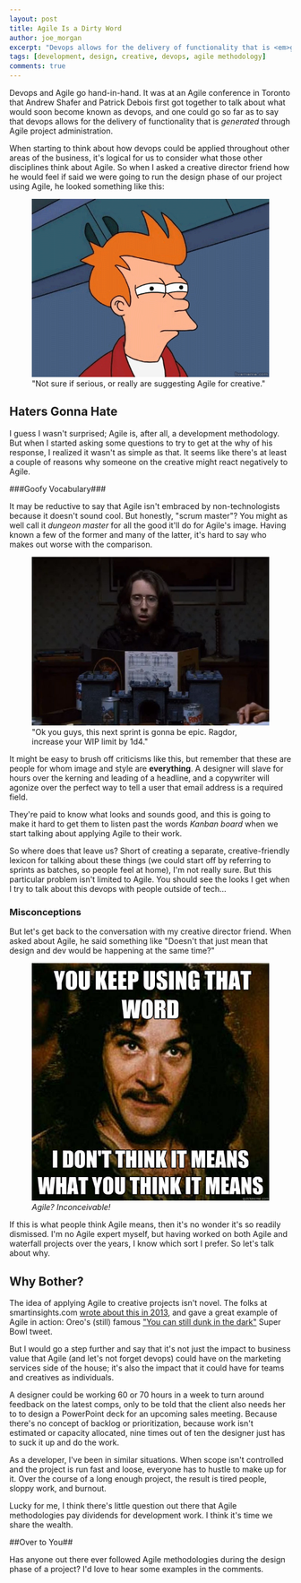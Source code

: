 ```yaml
---
layout: post
title: Agile Is a Dirty Word
author: joe_morgan
excerpt: "Devops allows for the delivery of functionality that is <em>generated</em> through Agile project administration. So if we're going to look at applying devops principles to other areas of the business, we have to consider how Agile fits in."
tags: [development, design, creative, devops, agile methodology]
comments: true
---
```


Devops and Agile go hand-in-hand. It was at an Agile conference in Toronto that Andrew Shafer and Patrick Debois first got together to talk about what would soon become known as devops, and one could go so far as to say that devops allows for the delivery of functionality that is <em>generated</em> through Agile project administration.

When starting to think about how devops could be applied throughout other areas of the business, it's logical for us to consider what those other disciplines think about Agile. So when I asked a creative director friend how he would feel if said we were going to run the design phase of our project using Agile, he looked something like this:

<figure>
	<img src="/images/fry-suspicious.gif" alt="Fry, from Futurama, looking suspicious" />
	<figcaption>
		"Not sure if serious, or really are suggesting Agile for creative."
	</figcaption>
</figure>

## Haters Gonna Hate ##

I guess I wasn't surprised; Agile is, after all, a development methodology. But when I started asking some questions to try to get at the why of his response, I realized it wasn't as simple as that. It seems like there's at least a couple of reasons why someone on the creative might react negatively to Agile.

<!--break-->

###Goofy Vocabulary###

It may be reductive to say that Agile isn't embraced by non-technologists because it doesn't sound cool. But honestly, "scrum master"? You might as well call it <em>dungeon master</em> for all the good it'll do for Agile's image. Having known a few of the former and many of the latter, it's hard to say who makes out worse with the comparison.

<figure>
	<img src="/images/dungeon-master.jpg" alt="Dungeon master from Freeks and Geeks" />
	<figcaption>
		"Ok you guys, this next sprint is gonna be epic. Ragdor, increase your WIP limit by 1d4."
	</figcaption>
</figure>

It might be easy to brush off criticisms like this, but remember that these are people for whom image and style are <strong>everything</strong>. A designer will slave for hours over the kerning and leading of a headline, and a copywriter will agonize over the perfect way to tell a user that email address is a required field.

They're paid to know what looks and sounds good, and this is going to make it hard to get them to listen past the words <em>Kanban board</em> when we start talking about applying Agile to their work.

So where does that leave us? Short of creating a separate, creative-friendly lexicon for talking about these things (we could start off by referring to sprints as batches, so people feel at home), I'm not really sure. But this particular problem isn't limited to Agile. You should see the looks I get when I try to talk about this devops with people outside of tech...

###  Misconceptions ###

But let's get back to the conversation with my creative director friend. When asked about Agile, he said something like "Doesn't that just mean that design and dev would be happening at the same time?"


<figure>
	<img src="/images/montoya.jpg" alt="You keep using that word. I don't think it means what you think it means." />
	<figcaption>
		<em>Agile? Inconceivable!</em>
	</figcaption>
</figure>

If this is what people think Agile means, then it's no wonder it's so readily dismissed. I'm no Agile expert myself, but having worked on both Agile and waterfall projects over the years, I know which sort I prefer. So let's talk about why.

## Why Bother? ##

The idea of applying Agile to creative projects isn't novel. The folks at smartinsights.com <a href="http://www.smartinsights.com/managing-digital-marketing/web-project-management/agile-project-process/" target="_blank" title="Agile for digital marketing">wrote about this in 2013</a>, and gave a great example of Agile in action: Oreo's (still) famous <a href="http://www.wired.com/2013/02/oreo-twitter-super-bowl/" target="_blank" title="Wired.com - How Oreo Won the Marketing Super Bowl With a Timely Blackout Ad on Twitter">&quot;You can still dunk in the dark&quot;</a> Super Bowl tweet.

But I would go a step further and say that it's not just the impact to business value that Agile (and let's not forget devops) could have on the marketing services side of the house; it's also the impact that it could have for teams and creatives as individuals.

A designer could be working 60 or 70 hours in a week to turn around feedback on the latest comps, only to be told that the client also needs her to to design a PowerPoint deck for an upcoming sales meeting. Because there's no concept of backlog or prioritization, because work isn't estimated or capacity allocated, nine times out of ten the designer just has to suck it up and do the work.

As a developer, I've been in similar situations. When scope isn't controlled and the project is run fast and loose, everyone has to hustle to make up for it. Over the course of a long enough project, the result is tired people, sloppy work, and burnout.

Lucky for me, I think there's little question out there that Agile methodologies pay dividends for development work. I think it's time we share the wealth.

##Over to You##

<p class="over-to-you">
	Has anyone out there ever followed Agile methodologies during the design phase of a project? I'd love to hear some examples in the comments.
</p>